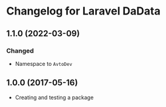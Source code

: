 # Changelog for Laravel DaData

## 1.1.0 (2022-03-09)

### Changed

- Namespace to `AvtoDev`

## 1.0.0 (2017-05-16)

- Creating and testing a package
